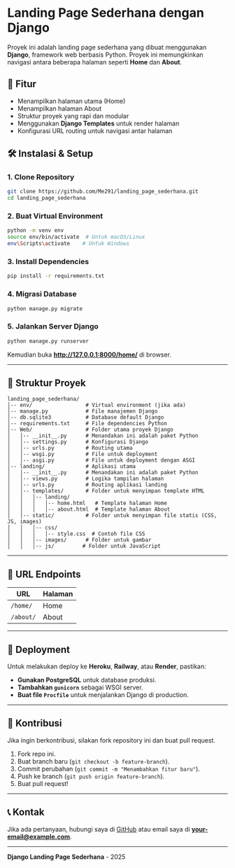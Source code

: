 # Landing Page Sederhana dengan Django

Proyek ini adalah landing page sederhana yang dibuat menggunakan **Django**, framework web berbasis Python. Proyek ini memungkinkan navigasi antara beberapa halaman seperti **Home** dan **About**.

## 🚀 Fitur
- Menampilkan halaman utama (Home)
- Menampilkan halaman About
- Struktur proyek yang rapi dan modular
- Menggunakan **Django Templates** untuk render halaman
- Konfigurasi URL routing untuk navigasi antar halaman

## 🛠️ Instalasi & Setup
### 1. Clone Repository
```sh
git clone https://github.com/Me291/landing_page_sederhana.git
cd landing_page_sederhana
```

### 2. Buat Virtual Environment
```sh
python -m venv env
source env/bin/activate  # Untuk macOS/Linux
env\Scripts\activate    # Untuk Windows
```

### 3. Install Dependencies
```sh
pip install -r requirements.txt
```

### 4. Migrasi Database
```sh
python manage.py migrate
```

### 5. Jalankan Server Django
```sh
python manage.py runserver
```
Kemudian buka **http://127.0.0.1:8000/home/** di browser.

---

## 📂 Struktur Proyek
```
landing_page_sederhana/
│-- env/                 # Virtual environment (jika ada)
│-- manage.py            # File manajemen Django
│-- db.sqlite3           # Database default Django
│-- requirements.txt     # File dependencies Python
│-- Web/                 # Folder utama proyek Django
│   │-- __init__.py      # Menandakan ini adalah paket Python
│   │-- settings.py      # Konfigurasi Django
│   │-- urls.py          # Routing utama
│   │-- wsgi.py          # File untuk deployment
│   │-- asgi.py          # File untuk deployment dengan ASGI
│-- landing/             # Aplikasi utama
│   │-- __init__.py      # Menandakan ini adalah paket Python
│   │-- views.py         # Logika tampilan halaman
│   │-- urls.py          # Routing aplikasi landing
│   │-- templates/       # Folder untuk menyimpan template HTML
│   │   │-- landing/
│   │   │   │-- home.html   # Template halaman Home
│   │   │   │-- about.html  # Template halaman About
│   │-- static/          # Folder untuk menyimpan file statis (CSS, JS, images)
│   │   │-- css/
│   │   │   │-- style.css  # Contoh file CSS
│   │   │-- images/      # Folder untuk gambar
│   │   │-- js/         # Folder untuk JavaScript
```

---

## 🔗 URL Endpoints
| URL         | Halaman  |
|------------|----------|
| `/home/`   | Home     |
| `/about/`  | About    |

---

## 📌 Deployment
Untuk melakukan deploy ke **Heroku**, **Railway**, atau **Render**, pastikan:
- **Gunakan PostgreSQL** untuk database produksi.
- **Tambahkan `gunicorn`** sebagai WSGI server.
- **Buat file `Procfile`** untuk menjalankan Django di production.

---

## 🤝 Kontribusi
Jika ingin berkontribusi, silakan fork repository ini dan buat pull request.

1. Fork repo ini.
2. Buat branch baru (`git checkout -b feature-branch`).
3. Commit perubahan (`git commit -m "Menambahkan fitur baru"`).
4. Push ke branch (`git push origin feature-branch`).
5. Buat pull request!

---

## 📞 Kontak
Jika ada pertanyaan, hubungi saya di [GitHub](https://github.com/Me291) atau email saya di **your-email@example.com**.

---

**Django Landing Page Sederhana** - 2025

